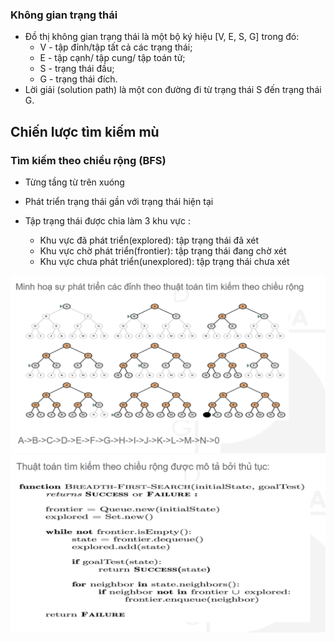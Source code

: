 ### Không gian trạng thái

- Đồ thị không gian trạng thái là một bộ ký hiệu [V, E, S, G] trong đó:
  - V - tập đỉnh/tập tất cả các trạng thái;
  - E - tập cạnh/ tập cung/ tập toán tử;
  - S - trạng thái đầu;
  - G - trạng thái đích.
- Lời giải (solution path) là một con đường đi từ trạng thái S đến trạng thái G.

## Chiến lược tìm kiếm mù

### Tìm kiếm theo chiều rộng (BFS)

- Từng tầng từ trên xuóng
- Phát triển trạng thái gần với trạng thái hiện tại
- Tập trạng thái được chia làm 3 khu vực :

  - Khu vực đã phát triển(explored): tập trạng thái đã xét
  - Khu vực chờ phát triển(frontier): tập trạng thái đang chờ xét
  - Khu vực chưa phát triển(unexplored): tập trạng thái chưa xét

![Minh họa tìm kiếm theo chiều rộng](/Chapter2-KhongGianTrangThaiVaTimKiemMu/BFS/img/image.png)
![Alt text](/Chapter2-KhongGianTrangThaiVaTimKiemMu/BFS/img/image-1.png)
